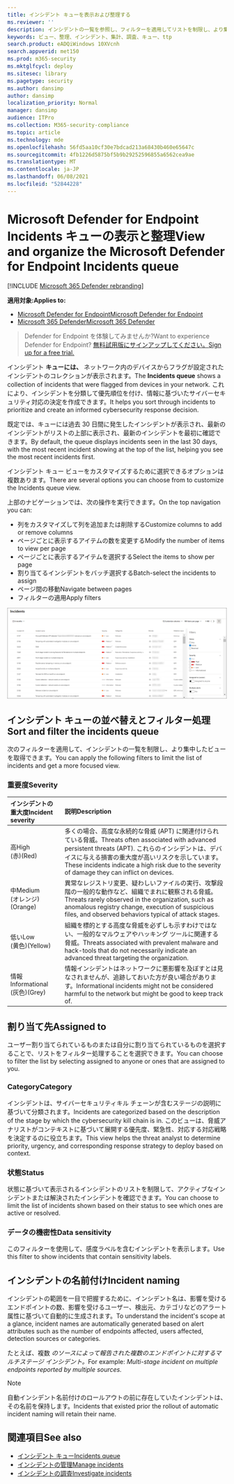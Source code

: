 ```yaml
---
title: インシデント キューを表示および整理する
ms.reviewer: ''
description: インシデントの一覧を参照し、フィルターを適用してリストを制限し、より集中したビューを取得する方法について学習します。
keywords: ビュー、整理、インシデント、集計、調査、キュー、ttp
search.product: eADQiWindows 10XVcnh
search.appverid: met150
ms.prod: m365-security
ms.mktglfcycl: deploy
ms.sitesec: library
ms.pagetype: security
ms.author: dansimp
author: dansimp
localization_priority: Normal
manager: dansimp
audience: ITPro
ms.collection: M365-security-compliance
ms.topic: article
ms.technology: mde
ms.openlocfilehash: 56fd5aa10cf30e7bdcad213a68430b460e65647c
ms.sourcegitcommit: 4fb1226d5875bf5b9b29252596855a6562cea9ae
ms.translationtype: MT
ms.contentlocale: ja-JP
ms.lasthandoff: 06/08/2021
ms.locfileid: "52844228"
---
```

# <a name="view-and-organize-the-microsoft-defender-for-endpoint-incidents-queue"></a><span data-ttu-id="455ec-104">Microsoft Defender for Endpoint Incidents キューの表示と整理</span><span class="sxs-lookup"><span data-stu-id="455ec-104">View and organize the Microsoft Defender for Endpoint Incidents queue</span></span>

[!INCLUDE [Microsoft 365 Defender rebranding](../../includes/microsoft-defender.md)]

<span data-ttu-id="455ec-105">**適用対象:**</span><span class="sxs-lookup"><span data-stu-id="455ec-105">**Applies to:**</span></span>
- [<span data-ttu-id="455ec-106">Microsoft Defender for Endpoint</span><span class="sxs-lookup"><span data-stu-id="455ec-106">Microsoft Defender for Endpoint</span></span>](https://go.microsoft.com/fwlink/?linkid=2154037)
- [<span data-ttu-id="455ec-107">Microsoft 365 Defender</span><span class="sxs-lookup"><span data-stu-id="455ec-107">Microsoft 365 Defender</span></span>](https://go.microsoft.com/fwlink/?linkid=2118804)

> <span data-ttu-id="455ec-108">Defender for Endpoint を体験してみませんか?</span><span class="sxs-lookup"><span data-stu-id="455ec-108">Want to experience Defender for Endpoint?</span></span> [<span data-ttu-id="455ec-109">無料試用版にサインアップしてください。</span><span class="sxs-lookup"><span data-stu-id="455ec-109">Sign up for a free trial.</span></span>](https://www.microsoft.com/microsoft-365/windows/microsoft-defender-atp?ocid=docs-wdatp-pullalerts-abovefoldlink) 

<span data-ttu-id="455ec-110">インシデント **キューには、** ネットワーク内のデバイスからフラグが設定されたインシデントのコレクションが表示されます。</span><span class="sxs-lookup"><span data-stu-id="455ec-110">The **Incidents queue** shows a collection of incidents that were flagged from devices in your network.</span></span> <span data-ttu-id="455ec-111">これにより、インシデントを分類して優先順位を付け、情報に基づいたサイバーセキュリティ対応の決定を作成できます。</span><span class="sxs-lookup"><span data-stu-id="455ec-111">It helps you sort through incidents to prioritize and create an informed cybersecurity response decision.</span></span>

<span data-ttu-id="455ec-112">既定では、キューには過去 30 日間に発生したインシデントが表示され、最新のインシデントがリストの上部に表示され、最新のインシデントを最初に確認できます。</span><span class="sxs-lookup"><span data-stu-id="455ec-112">By default, the queue displays incidents seen in the last 30 days, with the most recent incident showing at the top of the list, helping you see the most recent incidents first.</span></span>

<span data-ttu-id="455ec-113">インシデント キュー ビューをカスタマイズするために選択できるオプションは複数あります。</span><span class="sxs-lookup"><span data-stu-id="455ec-113">There are several options you can choose from to customize the Incidents queue view.</span></span> 

<span data-ttu-id="455ec-114">上部のナビゲーションでは、次の操作を実行できます。</span><span class="sxs-lookup"><span data-stu-id="455ec-114">On the top navigation you can:</span></span>
- <span data-ttu-id="455ec-115">列をカスタマイズして列を追加または削除する</span><span class="sxs-lookup"><span data-stu-id="455ec-115">Customize columns to add or remove columns</span></span> 
- <span data-ttu-id="455ec-116">ページごとに表示するアイテムの数を変更する</span><span class="sxs-lookup"><span data-stu-id="455ec-116">Modify the number of items to view per page</span></span>
- <span data-ttu-id="455ec-117">ページごとに表示するアイテムを選択する</span><span class="sxs-lookup"><span data-stu-id="455ec-117">Select the items to show per page</span></span>
- <span data-ttu-id="455ec-118">割り当てるインシデントをバッチ選択する</span><span class="sxs-lookup"><span data-stu-id="455ec-118">Batch-select the incidents to assign</span></span> 
- <span data-ttu-id="455ec-119">ページ間の移動</span><span class="sxs-lookup"><span data-stu-id="455ec-119">Navigate between pages</span></span>
- <span data-ttu-id="455ec-120">フィルターの適用</span><span class="sxs-lookup"><span data-stu-id="455ec-120">Apply filters</span></span>

![インシデント キューの画像](images/atp-incident-queue.png)

## <a name="sort-and-filter-the-incidents-queue"></a><span data-ttu-id="455ec-122">インシデント キューの並べ替えとフィルター処理</span><span class="sxs-lookup"><span data-stu-id="455ec-122">Sort and filter the incidents queue</span></span>
<span data-ttu-id="455ec-123">次のフィルターを適用して、インシデントの一覧を制限し、より集中したビューを取得できます。</span><span class="sxs-lookup"><span data-stu-id="455ec-123">You can apply the following filters to limit the list of incidents and get a more focused view.</span></span>

### <a name="severity"></a><span data-ttu-id="455ec-124">重要度</span><span class="sxs-lookup"><span data-stu-id="455ec-124">Severity</span></span>

<span data-ttu-id="455ec-125">インシデントの重大度</span><span class="sxs-lookup"><span data-stu-id="455ec-125">Incident severity</span></span> | <span data-ttu-id="455ec-126">説明</span><span class="sxs-lookup"><span data-stu-id="455ec-126">Description</span></span>
:---|:---
<span data-ttu-id="455ec-127">高</span><span class="sxs-lookup"><span data-stu-id="455ec-127">High</span></span> </br><span data-ttu-id="455ec-128">(赤)</span><span class="sxs-lookup"><span data-stu-id="455ec-128">(Red)</span></span> | <span data-ttu-id="455ec-129">多くの場合、高度な永続的な脅威 (APT) に関連付けられている脅威。</span><span class="sxs-lookup"><span data-stu-id="455ec-129">Threats often associated with advanced persistent threats (APT).</span></span> <span data-ttu-id="455ec-130">これらのインシデントは、デバイスに与える損害の重大度が高いリスクを示しています。</span><span class="sxs-lookup"><span data-stu-id="455ec-130">These incidents indicate a high risk due to the severity of damage they can inflict on devices.</span></span>
<span data-ttu-id="455ec-131">中</span><span class="sxs-lookup"><span data-stu-id="455ec-131">Medium</span></span> </br><span data-ttu-id="455ec-132">(オレンジ)</span><span class="sxs-lookup"><span data-stu-id="455ec-132">(Orange)</span></span> | <span data-ttu-id="455ec-133">異常なレジストリ変更、疑わしいファイルの実行、攻撃段階の一般的な動作など、組織でまれに観察される脅威。</span><span class="sxs-lookup"><span data-stu-id="455ec-133">Threats rarely observed in the organization, such as anomalous registry change, execution of suspicious files, and observed behaviors typical of attack stages.</span></span>
<span data-ttu-id="455ec-134">低い</span><span class="sxs-lookup"><span data-stu-id="455ec-134">Low</span></span> </br><span data-ttu-id="455ec-135">(黄色)</span><span class="sxs-lookup"><span data-stu-id="455ec-135">(Yellow)</span></span> | <span data-ttu-id="455ec-136">組織を標的とする高度な脅威を必ずしも示すわけではない、一般的なマルウェアやハッキング ツールに関連する脅威。</span><span class="sxs-lookup"><span data-stu-id="455ec-136">Threats associated with prevalent malware and hack-tools that do not necessarily indicate an advanced threat targeting the organization.</span></span>
<span data-ttu-id="455ec-137">情報</span><span class="sxs-lookup"><span data-stu-id="455ec-137">Informational</span></span> </br><span data-ttu-id="455ec-138">(灰色)</span><span class="sxs-lookup"><span data-stu-id="455ec-138">(Grey)</span></span> | <span data-ttu-id="455ec-139">情報インシデントはネットワークに悪影響を及ぼすとは見なされませんが、追跡しておいた方が良い場合があります。</span><span class="sxs-lookup"><span data-stu-id="455ec-139">Informational incidents might not be considered harmful to the network but might be good to keep track of.</span></span>

## <a name="assigned-to"></a><span data-ttu-id="455ec-140">割り当て先</span><span class="sxs-lookup"><span data-stu-id="455ec-140">Assigned to</span></span>
<span data-ttu-id="455ec-141">ユーザー割り当てられているものまたは自分に割り当てられているものを選択することで、リストをフィルター処理することを選択できます。</span><span class="sxs-lookup"><span data-stu-id="455ec-141">You can choose to filter the list by selecting assigned to anyone or ones that are assigned to you.</span></span>

### <a name="category"></a><span data-ttu-id="455ec-142">Category</span><span class="sxs-lookup"><span data-stu-id="455ec-142">Category</span></span>
<span data-ttu-id="455ec-143">インシデントは、サイバーセキュリティキル チェーンが含むステージの説明に基づいて分類されます。</span><span class="sxs-lookup"><span data-stu-id="455ec-143">Incidents are categorized based on the description of the stage by which the cybersecurity kill chain is in.</span></span> <span data-ttu-id="455ec-144">このビューは、脅威アナリストがコンテキストに基づいて展開する優先度、緊急性、対応する対応戦略を決定するのに役立ちます。</span><span class="sxs-lookup"><span data-stu-id="455ec-144">This view helps the threat analyst to determine priority, urgency, and corresponding response strategy to deploy based on context.</span></span>

### <a name="status"></a><span data-ttu-id="455ec-145">状態</span><span class="sxs-lookup"><span data-stu-id="455ec-145">Status</span></span>
<span data-ttu-id="455ec-146">状態に基づいて表示されるインシデントのリストを制限して、アクティブなインシデントまたは解決されたインシデントを確認できます。</span><span class="sxs-lookup"><span data-stu-id="455ec-146">You can choose to limit the list of incidents shown based on their status to see which ones are active or resolved.</span></span>

### <a name="data-sensitivity"></a><span data-ttu-id="455ec-147">データの機密性</span><span class="sxs-lookup"><span data-stu-id="455ec-147">Data sensitivity</span></span>
<span data-ttu-id="455ec-148">このフィルターを使用して、感度ラベルを含むインシデントを表示します。</span><span class="sxs-lookup"><span data-stu-id="455ec-148">Use this filter to show incidents that contain sensitivity labels.</span></span>

## <a name="incident-naming"></a><span data-ttu-id="455ec-149">インシデントの名前付け</span><span class="sxs-lookup"><span data-stu-id="455ec-149">Incident naming</span></span>

<span data-ttu-id="455ec-150">インシデントの範囲を一目で把握するために、インシデント名は、影響を受けるエンドポイントの数、影響を受けるユーザー、検出元、カテゴリなどのアラート属性に基づいて自動的に生成されます。</span><span class="sxs-lookup"><span data-stu-id="455ec-150">To understand the incident's scope at a glance, incident names are automatically generated based on alert attributes such as the number of endpoints affected, users affected, detection sources or categories.</span></span>

<span data-ttu-id="455ec-151">たとえば、複数 *のソースによって報告された複数のエンドポイントに対するマルチステージ インシデント。*</span><span class="sxs-lookup"><span data-stu-id="455ec-151">For example: *Multi-stage incident on multiple endpoints reported by multiple sources.*</span></span>

> [!NOTE]
> <span data-ttu-id="455ec-152">自動インシデント名前付けのロールアウトの前に存在していたインシデントは、その名前を保持します。</span><span class="sxs-lookup"><span data-stu-id="455ec-152">Incidents that existed prior the rollout of automatic incident naming will retain their name.</span></span>


## <a name="see-also"></a><span data-ttu-id="455ec-153">関連項目</span><span class="sxs-lookup"><span data-stu-id="455ec-153">See also</span></span>
- [<span data-ttu-id="455ec-154">インシデント キュー</span><span class="sxs-lookup"><span data-stu-id="455ec-154">Incidents queue</span></span>](/microsoft-365/security/defender-endpoint/view-incidents-queue)
- [<span data-ttu-id="455ec-155">インシデントの管理</span><span class="sxs-lookup"><span data-stu-id="455ec-155">Manage incidents</span></span>](manage-incidents.md)
- [<span data-ttu-id="455ec-156">インシデントの調査</span><span class="sxs-lookup"><span data-stu-id="455ec-156">Investigate incidents</span></span>](investigate-incidents.md)

